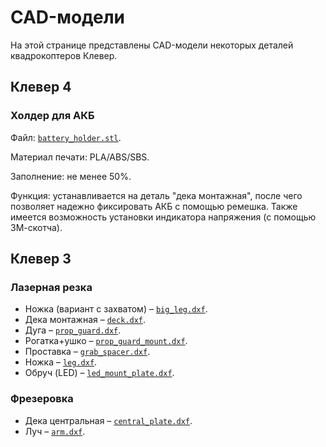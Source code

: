# CAD-модели

На этой странице представлены CAD-модели некоторых деталей квадрокоптеров Клевер.

## Клевер 4

### Холдер для АКБ

Файл: [`battery_holder.stl`](https://github.com/CopterExpress/clever/raw/master/docs/assets/battery_holder.stl).

Материал печати: PLA/ABS/SBS.

Заполнение: не менее 50%.

Функция: устанавливается на деталь "дека монтажная", после чего позволяет надежно фиксировать АКБ с помощью ремешка. Также имеется возможность установки индикатора напряжения (с помощью 3М-скотча).

## Клевер 3

### Лазерная резка

* Ножка (вариант с захватом) – [`big_leg.dxf`](https://github.com/CopterExpress/clever/raw/master/docs/assets/dxf/big_leg.dxf).
* Дека монтажная – [`deck.dxf`](https://github.com/CopterExpress/clever/raw/master/docs/assets/dxf/deck.dxf).
* Дуга – [`prop_guard.dxf`](https://github.com/CopterExpress/clever/raw/master/docs/assets/dxf/prop_guard.dxf).
* Рогатка+ушко – [`prop_guard_mount.dxf`](https://github.com/CopterExpress/clever/raw/master/docs/assets/dxf/prop_guard_mount.dxf).
* Проставка – [`grab_spacer.dxf`](https://github.com/CopterExpress/clever/raw/master/docs/assets/dxf/grab_spacer.dxf).
* Ножка – [`leg.dxf`](https://github.com/CopterExpress/clever/raw/master/docs/assets/dxf/leg.dxf).
* Обруч (LED) – [`led_mount_plate.dxf`](https://github.com/CopterExpress/clever/raw/master/docs/assets/dxf/led_mount_plate.dxf).

### Фрезеровка

* Дека центральная – [`central_plate.dxf`](https://github.com/CopterExpress/clever/raw/master/docs/assets/dxf/central_plate.dxf).
* Луч – [`arm.dxf`](https://github.com/CopterExpress/clever/raw/master/docs/assets/dxf/arm.dxf).

